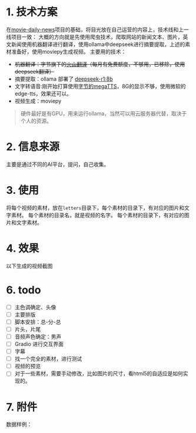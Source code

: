 # 1. 技术方案
在[movie-daily-news](https://github.com/deipss/moviepy-daily-news)项目的基础，将目光放在自己运营的内容上，技术线和上一线项目一致：
大概的方向就是先使用爬虫技术，爬取网站的新闻文本、图片，英文新闻使用机器翻译进行翻译，使用ollama中deepseek进行摘要提取，上述的素材准备好，使用moviepy生成视频。
主要用的技术：

- ~~机器翻译：字节旗下的[火山翻译](https://www.volcengine.com/docs/4640/65067)（每月有免费额度，不够用，已移除，使用deepseek翻译）~~ 
- 摘要提取：ollama 部署了  [deepseek-r1:8b](https://ollama.com/library/deepseek-r1 "点击打开ollama")
- 文字转语音:刚开始打算使用[字节的megaTTS](https://github.com/bytedance/MegaTTS3)，8G的显示不够，使用微软的edge-tts，效果还可以。
- 视频生成：moviepy


> 硬件最好是有GPU，用来运行ollama，当然可以用云服务器代替，取决于个人的资源。

# 2. 信息来源
主要是通过不同的AI平台，提问，自己收集。

# 3. 使用

将每个视频的素材，放在`letters`目录下，每个素材的目录下，有对应的图片和文字素材。
每个素材的目录名，就是视频的名字。
每个素材的目录下，有对应的图片和文字素材。



# 4. 效果

以下生成的视频截图


# 6. todo

- [ ] 主色调确定、头像
- [ ] 主要排版
- [ ] 脚本安排：总-分-总
- [ ] 片头，片尾
- [ ] 音频声色确定：男声
- [ ] Gradio 进行交互界面
- [ ] 字幕
- [ ] 找一个完全的素材，进行测试
- [ ] 视频的预览
- [ ] 对于一些素材，需要手动修改，比如图片的尺寸，看html5的自适应是如何实现的。

# 7. 附件

数据样例：

```json

```